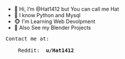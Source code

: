 - 👋 Hi, I’m @Hat1412 but You can call me Hat
- 👀 I know Python and Mysql
- 🐵 I'm Learning Web Devolpment
- 🐉 Also See my Blender Projects

<pre>
Contact me at: </br>
    Reddit: <strong> u/Hat1412 </strong>
</pre>


<!---
Hat1412/Hat1412 is a ✨ special ✨ repository because its `README.md` (this file) appears on your GitHub profile.
You can click the Preview link to take a look at your changes.
--->
